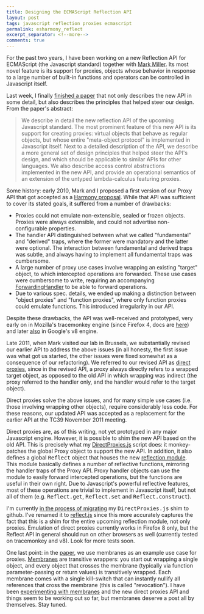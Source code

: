 ```yaml
---
title: Designing the ECMAScript Reflection API
layout: post
tags: javascript reflection proxies ecmascript
permalink: esharmony_reflect
excerpt_separator: <!--more-->
comments: true
---
```

For the past two years, I have been working on a new Reflection API for ECMAScript (the Javascript standard) together with [Mark Miller](http://research.google.com/pubs/author35958.html). Its most novel feature is its support for proxies, objects whose behavior in response to a large number of built-in functions and operators can be controlled in Javascript itself.

Last week, I finally [finished a paper](http://soft.vub.ac.be/Publications/2012/vub-soft-tr-12-03.pdf) that not only describes the new API in some detail, but also describes the principles that helped steer our design. <!--more-->From the paper's abstract:

> We describe in detail the new reflection API of the upcoming Javascript standard. The most prominent feature of this new API is its support for creating proxies: virtual objects that behave as regular objects, but whose entire "meta-object protocol" is implemented in Javascript itself. Next to a detailed description of the API, we describe a more general set of design principles that helped steer the API's design, and which should be applicable to similar APIs for other languages. We also describe access control abstractions implemented in the new API, and provide an operational semantics of an extension of the untyped lambda-calculus featuring proxies.

Some history: early 2010, Mark and I proposed a first version of our Proxy API that got accepted as a [Harmony proposal](http://wiki.ecmascript.org/doku.php?id=harmony:proxies). While that API was sufficient to cover its stated goals, it suffered from a number of drawbacks:

*   Proxies could not emulate non-extensible, sealed or frozen objects. Proxies were always extensible, and could not advertise non-configurable properties.
*   The handler API distinguished between what we called "fundamental" and "derived" traps, where the former were mandatory and the latter were optional. The interaction between fundamental and derived traps was subtle, and always having to implement all fundamental traps was cumbersome.
*   A large number of proxy use cases involve wrapping an existing "target" object, to which intercepted operations are forwarded. These use cases were cumbersome to write, requiring an accompanying [ForwardingHandler](http://wiki.ecmascript.org/doku.php?id=harmony:proxy_defaulthandler) to be able to forward operations.
*   Due to various spec. details, we ended up making a distinction between "object proxies" and "function proxies", where only function proxies could emulate functions. This introduced irregularity in our API.

Despite these drawbacks, the API was well-received and prototyped, very early on in Mozilla's tracemonkey engine (since Firefox 4, docs are [here](https://developer.mozilla.org/en/JavaScript/Reference/Global_Objects/Proxy)) and later [also](http://code.google.com/p/v8/issues/detail?id=1543) in Google's v8 engine.

Late 2011, when Mark visited our lab in Brussels, we substantially revised our earlier API to address the above issues (in all honesty, the first issue was what got us started, the other issues were fixed somewhat as a consequence of our refactoring). We referred to our revised API as [direct proxies](http://wiki.ecmascript.org/doku.php?id=harmony:direct_proxies), since in the revised API, a proxy always directly refers to a wrapped target object, as opposed to the old API in which wrapping was indirect (the proxy referred to the handler only, and the handler would refer to the target object).

Direct proxies solve the above issues, and for many simple use cases (i.e. those involving wrapping other objects), require considerably less code. For these reasons, our updated API was accepted as a replacement for the earlier API at the TC39 November 2011 meeting.

Direct proxies are, as of this writing, not yet prototyped in any major Javascript engine. However, it is possible to shim the new API based on the old API. This is precisely what my [DirectProxies.js](http://code.google.com/p/es-lab/source/browse/trunk/src/proxies/DirectProxies.js) script does: it monkey-patches the global Proxy object to support the new API. In addition, it also defines a global <tt>Reflect</tt> object that houses the new [reflection module](http://wiki.ecmascript.org/doku.php?id=harmony:reflect_api). This module basically defines a number of reflective functions, mirroring the handler traps of the Proxy API. Proxy handler objects can use the module to easily forward intercepted operations, but the functions are useful in their own right. Due to Javascript's powerful reflective features, most of these operations are trivial to implement in Javascript itself, but not all of them (e.g. <tt>Reflect.get</tt>, <tt>Reflect.set</tt> and <tt>Reflect.construct</tt>).

I'm currently [in the process of migrating](https://github.com/tvcutsem/harmony-reflect) my <tt>DirectProxies.js</tt> shim to github. I've renamed it to [reflect.js](https://github.com/tvcutsem/harmony-reflect/blob/master/reflect.js) since this more accurately captures the fact that this is a shim for the entire upcoming reflection module, not only proxies. Emulation of direct proxies currently works in Firefox 8 only, but the Reflect API in general should run on other browsers as well (currently tested on tracemonkey and v8). Look for more tests soon.

One last point: in the [paper](http://soft.vub.ac.be/Publications/2012/vub-soft-tr-12-03.pdf), we use membranes as an example use case for proxies. [Membranes](http://wiki.ecmascript.org/doku.php?id=harmony:proxies#an_identity-preserving_membrane) are transitive wrappers: you start out wrapping a single object, and every object that crosses the membrane (typically via function parameter-passing or return values) is transitively wrapped. Each membrane comes with a single kill-switch that can instantly nullify all references that cross the membrane (this is called "revocation"). I have been [experimenting with membranes](http://code.google.com/p/es-lab/source/browse/trunk/src/proxies/simpleMembrane.js) and the new direct proxies API and things seem to be working out so far, but membranes deserve a post all by themselves. Stay tuned.